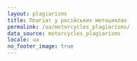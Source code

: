 ```yaml
---
layout: plagiarisms
title: Плагіат у російських мотоциклах
permalink: /ua/motorcycles_plagiarisms/
data_source: motorcycles_plagiarisms
locale: ua
no_footer_image: true
---
```

